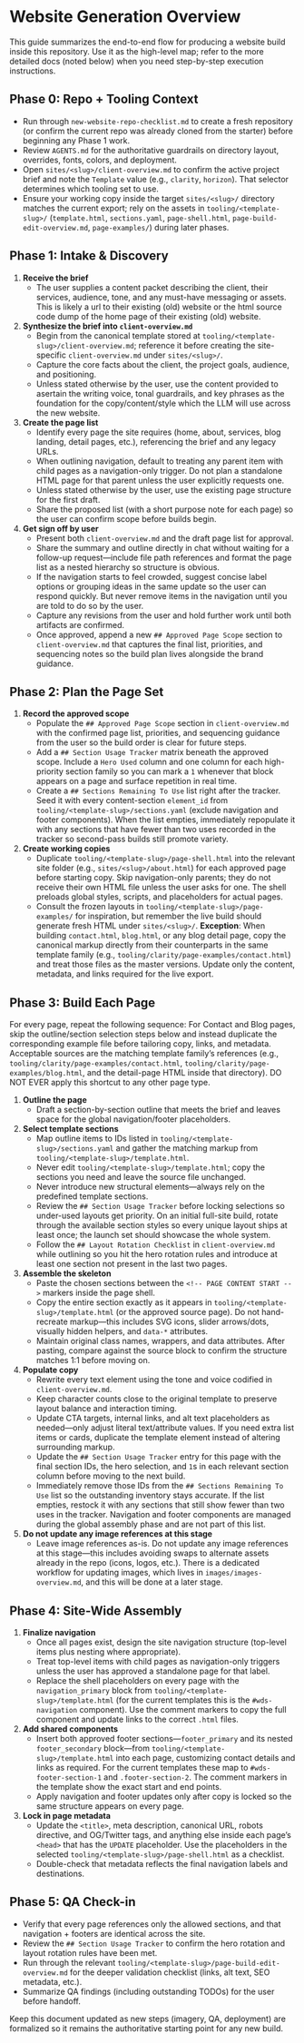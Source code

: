# Website Generation Overview

This guide summarizes the end-to-end flow for producing a website build inside this repository. Use it as the high-level map; refer to the more detailed docs (noted below) when you need step-by-step execution instructions.

## Phase 0: Repo + Tooling Context
- Run through `new-website-repo-checklist.md` to create a fresh repository (or confirm the current repo was already cloned from the starter) before beginning any Phase 1 work.
- Review `AGENTS.md` for the authoritative guardrails on directory layout, overrides, fonts, colors, and deployment.
- Open `sites/<slug>/client-overview.md` to confirm the active project brief and note the `Template` value (e.g., `clarity`, `horizon`). That selector determines which tooling set to use.
- Ensure your working copy inside the target `sites/<slug>/` directory matches the current export; rely on the assets in `tooling/<template-slug>/` (`template.html`, `sections.yaml`, `page-shell.html`, `page-build-edit-overview.md`, `page-examples/`) during later phases.

## Phase 1: Intake & Discovery
1. **Receive the brief**
   - The user supplies a content packet describing the client, their services, audience, tone, and any must-have messaging or assets. This is likely a url to their existing (old) website or the html source code dump of the home page of their existing (old) website.
2. **Synthesize the brief into `client-overview.md`**
   - Begin from the canonical template stored at `tooling/<template-slug>/client-overview.md`; reference it before creating the site-specific `client-overview.md` under `sites/<slug>/`.
   - Capture the core facts about the client, the project goals, audience, and positioning.
   - Unless stated otherwise by the user, use the content provided to asertain the writing voice, tonal guardrails, and key phrases as the foundation for the copy/content/style which the LLM will use across the new website. 
3. **Create the page list**
   - Identify every page the site requires (home, about, services, blog landing, detail pages, etc.), referencing the brief and any legacy URLs.
   - When outlining navigation, default to treating any parent item with child pages as a navigation-only trigger. Do not plan a standalone HTML page for that parent unless the user explicitly requests one.
   - Unless stated otherwise by the user, use the existing page structure for the first draft.
   - Share the proposed list (with a short purpose note for each page) so the user can confirm scope before builds begin.
4. **Get sign off by user**
   - Present both `client-overview.md` and the draft page list for approval.
   - Share the summary and outline directly in chat without waiting for a follow-up request—include file path references and format the page list as a nested hierarchy so structure is obvious.
   - If the navigation starts to feel crowded, suggest concise label options or grouping ideas in the same update so the user can respond quickly. But never remove items in the navigation until you are told to do so by the user.
   - Capture any revisions from the user and hold further work until both artifacts are confirmed.
   - Once approved, append a new `## Approved Page Scope` section to `client-overview.md` that captures the final list, priorities, and sequencing notes so the build plan lives alongside the brand guidance.


## Phase 2: Plan the Page Set
1. **Record the approved scope**
   - Populate the `## Approved Page Scope` section in `client-overview.md` with the confirmed page list, priorities, and sequencing guidance from the user so the build order is clear for future steps.
   - Add a `## Section Usage Tracker` matrix beneath the approved scope. Include a `Hero Used` column and one column for each high-priority section family so you can mark a `1` whenever that block appears on a page and surface repetition in real time.
   - Create a `## Sections Remaining To Use` list right after the tracker. Seed it with every content-section `element_id` from `tooling/<template-slug>/sections.yaml` (exclude navigation and footer components). When the list empties, immediately repopulate it with any sections that have fewer than two uses recorded in the tracker so second-pass builds still promote variety.
2. **Create working copies**
   - Duplicate `tooling/<template-slug>/page-shell.html` into the relevant site folder (e.g., `sites/<slug>/about.html`) for each approved page before starting copy. Skip navigation-only parents; they do not receive their own HTML file unless the user asks for one. The shell preloads global styles, scripts, and placeholders for actual pages.
   - Consult the frozen layouts in `tooling/<template-slug>/page-examples/` for inspiration, but remember the live build should generate fresh HTML under `sites/<slug>/`. **Exception**: When building `contact.html`, `blog.html`, or any blog detail page, copy the canonical markup directly from their counterparts in the same template family (e.g., `tooling/clarity/page-examples/contact.html`) and treat those files as the master versions. Update only the content, metadata, and links required for the live export.

## Phase 3: Build Each Page
For every page, repeat the following sequence:
For Contact and Blog pages, skip the outline/section selection steps below and instead duplicate the corresponding example file before tailoring copy, links, and metadata. Acceptable sources are the matching template family’s references (e.g., `tooling/clarity/page-examples/contact.html`, `tooling/clarity/page-examples/blog.html`, and the detail-page HTML inside that directory). DO NOT EVER apply this shortcut to any other page type.
1. **Outline the page**
   - Draft a section-by-section outline that meets the brief and leaves space for the global navigation/footer placeholders.
2. **Select template sections**
   - Map outline items to IDs listed in `tooling/<template-slug>/sections.yaml` and gather the matching markup from `tooling/<template-slug>/template.html`.
   - Never edit `tooling/<template-slug>/template.html`; copy the sections you need and leave the source file unchanged.
   - Never introduce new structural elements—always rely on the predefined template sections.
   - Review the `## Section Usage Tracker` before locking selections so under-used layouts get priority. On an initial full-site build, rotate through the available section styles so every unique layout ships at least once; the launch set should showcase the whole system.
   - Follow the `## Layout Rotation Checklist` in `client-overview.md` while outlining so you hit the hero rotation rules and introduce at least one section not present in the last two pages.
3. **Assemble the skeleton**
   - Paste the chosen sections between the `<!-- PAGE CONTENT START -->` markers inside the page shell.
   - Copy the entire section exactly as it appears in `tooling/<template-slug>/template.html` (or the approved source page). Do not hand-recreate markup—this includes SVG icons, slider arrows/dots, visually hidden helpers, and `data-*` attributes.
   - Maintain original class names, wrappers, and data attributes. After pasting, compare against the source block to confirm the structure matches 1:1 before moving on.
4. **Populate copy**
   - Rewrite every text element using the tone and voice codified in `client-overview.md`.
   - Keep character counts close to the original template to preserve layout balance and interaction timing.
   - Update CTA targets, internal links, and alt text placeholders as needed—only adjust literal text/attribute values. If you need extra list items or cards, duplicate the template element instead of altering surrounding markup.
   - Update the `## Section Usage Tracker` entry for this page with the final section IDs, the hero selection, and `1`s in each relevant section column before moving to the next build.
   - Immediately remove those IDs from the `## Sections Remaining To Use` list so the outstanding inventory stays accurate. If the list empties, restock it with any sections that still show fewer than two uses in the tracker. Navigation and footer components are managed during the global assembly phase and are not part of this list.
5. **Do not update any image references at this stage**
   - Leave image references as-is. Do not update any image references at this stage—this includes avoiding swaps to alternate assets already in the repo (icons, logos, etc.). There is a dedicated workflow for updating images, which lives in `images/images-overview.md`, and this will be done at a later stage.

## Phase 4: Site-Wide Assembly
1. **Finalize navigation**
   - Once all pages exist, design the site navigation structure (top-level items plus nesting where appropriate).
   - Treat top-level items with child pages as navigation-only triggers unless the user has approved a standalone page for that label.
   - Replace the shell placeholders on every page with the `navigation_primary` block from `tooling/<template-slug>/template.html` (for the current templates this is the `#wds-navigation` component). Use the comment markers to copy the full component and update links to the correct `.html` files.
2. **Add shared components**
   - Insert both approved footer sections—`footer_primary` and its nested `footer_secondary` block—from `tooling/<template-slug>/template.html` into each page, customizing contact details and links as required. For the current templates these map to `#wds-footer-section-1` and `.footer-section-2`. The comment markers in the template show the exact start and end points.
   - Apply navigation and footer updates only after copy is locked so the same structure appears on every page.
3. **Lock in page metadata**
   - Update the `<title>`, meta description, canonical URL, robots directive, and OG/Twitter tags, and anything else inside each page’s `<head>` that has the `UPDATE` placeholder. Use the placeholders in the selected `tooling/<template-slug>/page-shell.html` as a checklist.
   - Double-check that metadata reflects the final navigation labels and destinations.

## Phase 5: QA Check-in
- Verify that every page references only the allowed sections, and that navigation + footers are identical across the site.
- Review the `## Section Usage Tracker` to confirm the hero rotation and layout rotation rules have been met.
- Run through the relevant `tooling/<template-slug>/page-build-edit-overview.md` for the deeper validation checklist (links, alt text, SEO metadata, etc.).
- Summarize QA findings (including outstanding TODOs) for the user before handoff.

Keep this document updated as new steps (imagery, QA, deployment) are formalized so it remains the authoritative starting point for any new build.
